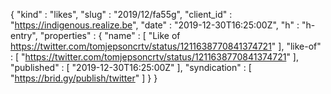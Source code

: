 {
  "kind" : "likes",
  "slug" : "2019/12/fa55g",
  "client_id" : "https://indigenous.realize.be",
  "date" : "2019-12-30T16:25:00Z",
  "h" : "h-entry",
  "properties" : {
    "name" : [ "Like of https://twitter.com/tomjepsoncrtv/status/1211638770841374721" ],
    "like-of" : [ "https://twitter.com/tomjepsoncrtv/status/1211638770841374721" ],
    "published" : [ "2019-12-30T16:25:00Z" ],
    "syndication" : [ "https://brid.gy/publish/twitter" ]
  }
}
